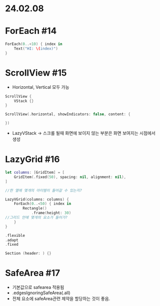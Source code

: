# 24.02.08

# ForEach #14

```swift
ForEach(0..<10) { index in
	Text("HI: \(index)")
}
```

# ScrollView #15

- Horizontal, Vertical 모두 가능

```swift
ScrollView {
	VStack {}
}

ScrollView(.horizontal, showIndicators: false, content: {

})
```

- LazyVStack
→ 스크롤 될때 화면에 보이지 않는 부분은 화면 보여지는 시점에서 생성

# LazyGrid #16

```swift
let columns: [GridItem] = [
	GridItem(.fixed(50), spacing: nil, alignment: nil),
]

//한 열에 몇개의 아이템이 들어갈 수 있는지?

LazyVGrid(columns: columns) {
	ForEach(0..<50) { index in
		Rectangle()
			.frame(height: 30)
//그리드 안에 몇개의 요소가 들어가?
	}
}

.flexible
.adapt
.fixed

Section (header: ) {}
```

# SafeArea #17

- 기본값으로 safearea  적용됨
- .edgesIgnoringSafeArea(.all)
- 전체 요소에 safeArea관련 제약을 할당하는 것이 좋음.